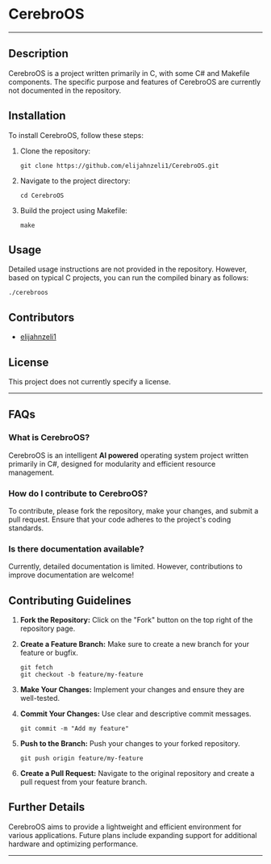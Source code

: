 # CerebroOS

---

## Description

CerebroOS is a project written primarily in C, with some C# and Makefile components. The specific purpose and features of CerebroOS are currently not documented in the repository.

## Installation

To install CerebroOS, follow these steps:

1. Clone the repository:

   ```
   git clone https://github.com/elijahnzeli1/CerebroOS.git
   ```

2. Navigate to the project directory:

   ```
   cd CerebroOS
   ```

3. Build the project using Makefile:

   ```
   make
   ```

## Usage

Detailed usage instructions are not provided in the repository. However, based on typical C projects, you can run the compiled binary as follows:

   ```
   ./cerebroos
   ```

## Contributors

- [elijahnzeli1](https://github.com/elijahnzeli1)

## License

This project does not currently specify a license.

---

## FAQs

### What is CerebroOS?

CerebroOS is an intelligent **AI powered** operating system project written primarily in C#, designed for modularity and efficient resource management.

### How do I contribute to CerebroOS?

To contribute, please fork the repository, make your changes, and submit a pull request. Ensure that your code adheres to the project's coding standards.

### Is there documentation available?

Currently, detailed documentation is limited. However, contributions to improve documentation are welcome!

## Contributing Guidelines

1. **Fork the Repository:** Click on the "Fork" button on the top right of the repository page.
2. **Create a Feature Branch:** Make sure to create a new branch for your feature or bugfix.

   ```
   git fetch
   git checkout -b feature/my-feature
   ```

3. **Make Your Changes:** Implement your changes and ensure they are well-tested.
4. **Commit Your Changes:** Use clear and descriptive commit messages.

   ```
   git commit -m "Add my feature"
   ```

5. **Push to the Branch:** Push your changes to your forked repository.

   ```
   git push origin feature/my-feature
   ```

6. **Create a Pull Request:** Navigate to the original repository and create a pull request from your feature branch.

## Further Details

CerebroOS aims to provide a lightweight and efficient environment for various applications. Future plans include expanding support for additional hardware and optimizing performance.

---

